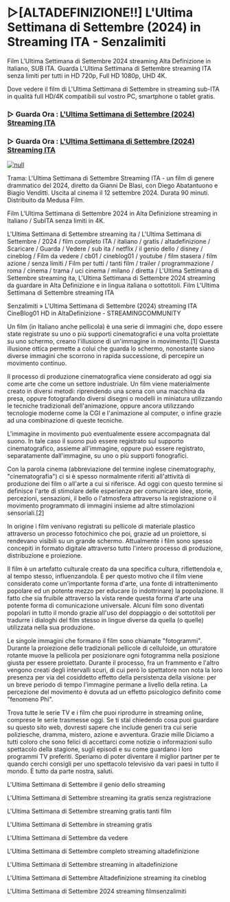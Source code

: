 # ▷[ALTADEFINIZIONE!!] L'Ultima Settimana di Settembre (2024) in Streaming ITA - Senzalimiti
Film L'Ultima Settimana di Settembre 2024 streaming Alta Definizione in Italiano, SUB ITA. Guarda L'Ultima Settimana di Settembre streaming ITA senza limiti per tutti in HD 720p, Full HD 1080p, UHD 4K.

Dove vedere il film di L'Ultima Settimana di Settembre in streaming sub-ITA in qualità full HD/4K compatibili sul vostro PC, smartphone o tablet gratis.

### ▷ Guarda Ora : [L'Ultima Settimana di Settembre (2024) Streaming ITA](https://moviecorn-tv.com/it/movie/1190397)

### ▷ Guarda Ora : [L'Ultima Settimana di Settembre (2024) Streaming ITA](https://moviecorn-tv.com/it/movie/1190397)

[![null](https://static.wixstatic.com/media/855a25_043b5abeb4ae4d35ac003198e7fe56ed~mv2.gif)](https://moviecorn-tv.com/it/movie/1190397)

Trama: L'Ultima Settimana di Settembre Streaming ITA - un film di genere drammatico del 2024, diretto da Gianni De Blasi, con Diego Abatantuono e Biagio Venditti. Uscita al cinema il 12 settembre 2024. Durata 90 minuti. Distribuito da Medusa Film.

Film L'Ultima Settimana di Settembre 2024 in Alta Definizione streaming in Italiano / SubITA senza limiti in 4K.

L'Ultima Settimana di Settembre streaming ita / L'Ultima Settimana di Settembre / 2024 / film completo ITA / italiano / gratis / altadefinizione / Scaricare / Guarda / Vedere / sub ita / netflix / il genio dello / disney / cineblog / Film da vedere / cb01 / cineblog01 / youtube / film stasera / film azione / senza limiti / Film per tutti / tanti film / trailer / programmazione / roma / cinema / trama / uci cinema / milano / diretta / L'Ultima Settimana di Settembre streaming ita, L'Ultima Settimana di Settembre 2024 streaming da guardare in Alta Definizione e in lingua italiana o sottotitoli. Film L'Ultima Settimana di Settembre streaming ITA

Senzalimiti » L'Ultima Settimana di Settembre (2024) streaming ITA CineBlog01 HD in AltaDefinizione - STREAMINGCOMMUNITY

Un film (in Italiano anche pellicola) è una serie di immagini che, dopo essere state registrate su uno o più supporti cinematografici e una volta proiettate su uno schermo, creano l'illusione di un'immagine in movimento.[1] Questa illusione ottica permette a colui che guarda lo schermo, nonostante siano diverse immagini che scorrono in rapida successione, di percepire un movimento continuo.

Il processo di produzione cinematografica viene considerato ad oggi sia come arte che come un settore industriale. Un film viene materialmente creato in diversi metodi: riprendendo una scena con una macchina da presa, oppure fotografando diversi disegni o modelli in miniatura utilizzando le tecniche tradizionali dell'animazione, oppure ancora utilizzando tecnologie moderne come la CGI e l'animazione al computer, o infine grazie ad una combinazione di queste tecniche.

L'immagine in movimento può eventualmente essere accompagnata dal suono. In tale caso il suono può essere registrato sul supporto cinematografico, assieme all'immagine, oppure può essere registrato, separatamente dall'immagine, su uno o più supporti fonografici.

Con la parola cinema (abbreviazione del termine inglese cinematography, "cinematografia") ci si è spesso normalmente riferiti all'attività di produzione dei film o all'arte a cui si riferisce. Ad oggi con questo termine si definisce l'arte di stimolare delle esperienze per comunicare idee, storie, percezioni, sensazioni, il bello o l'atmosfera attraverso la registrazione o il movimento programmato di immagini insieme ad altre stimolazioni sensoriali.[2]

In origine i film venivano registrati su pellicole di materiale plastico attraverso un processo fotochimico che poi, grazie ad un proiettore, si rendevano visibili su un grande schermo. Attualmente i film sono spesso concepiti in formato digitale attraverso tutto l'intero processo di produzione, distribuzione e proiezione.

Il film è un artefatto culturale creato da una specifica cultura, riflettendola e, al tempo stesso, influenzandola. È per questo motivo che il film viene considerato come un'importante forma d'arte, una fonte di intrattenimento popolare ed un potente mezzo per educare (o indottrinare) la popolazione. Il fatto che sia fruibile attraverso la vista rende questa forma d'arte una potente forma di comunicazione universale. Alcuni film sono diventati popolari in tutto il mondo grazie all'uso del doppiaggio o dei sottotitoli per tradurre i dialoghi del film stesso in lingue diverse da quella (o quelle) utilizzata nella sua produzione.

Le singole immagini che formano il film sono chiamate "fotogrammi". Durante la proiezione delle tradizionali pellicole di celluloide, un otturatore rotante muove la pellicola per posizionare ogni fotogramma nella posizione giusta per essere proiettato. Durante il processo, fra un frammento e l'altro vengono creati degli intervalli scuri, di cui però lo spettatore non nota la loro presenza per via del cosiddetto effetto della persistenza della visione: per un breve periodo di tempo l'immagine permane a livello della retina. La percezione del movimento è dovuta ad un effetto psicologico definito come "fenomeno Phi".

Trova tutte le serie TV e i film che puoi riprodurre in streaming online, comprese le serie trasmesse oggi. Se ti stai chiedendo cosa puoi guardare su questo sito web, dovresti sapere che include generi tra cui serie poliziesche, dramma, mistero, azione e avventura. Grazie mille Diciamo a tutti coloro che sono felici di accettarci come notizie o informazioni sullo spettacolo della stagione, sugli episodi e su come guardano i loro programmi TV preferiti. Speriamo di poter diventare il miglior partner per te quando cerchi consigli per uno spettacolo televisivo da vari paesi in tutto il mondo. È tutto da parte nostra, saluti. 

L'Ultima Settimana di Settembre il genio dello streaming

L'Ultima Settimana di Settembre streaming ita gratis senza registrazione

L'Ultima Settimana di Settembre streaming gratis tanti film

L'Ultima Settimana di Settembre in streaming gratis

L'Ultima Settimana di Settembre da vedere

L'Ultima Settimana di Settembre completo streaming altadefinizione

L'Ultima Settimana di Settembre streaming in altadefinizione

L'Ultima Settimana di Settembre Altadefinizione streaming ita cineblog

L'Ultima Settimana di Settembre 2024 streaming filmsenzalimiti

